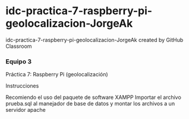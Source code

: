 # idc-practica-7-raspberry-pi-geolocalizacion-JorgeAk
idc-practica-7-raspberry-pi-geolocalizacion-JorgeAk created by GitHub Classroom
<h3>Equipo 3</h3>

Práctica 7: Raspberry Pi (geolocalización)
<p> Instrucciones</p>
Recomiendo el uso del paquete de software XAMPP
Importar el archivo prueba.sql al manejador de base de datos 
y montar los archivos a un servidor apache  
